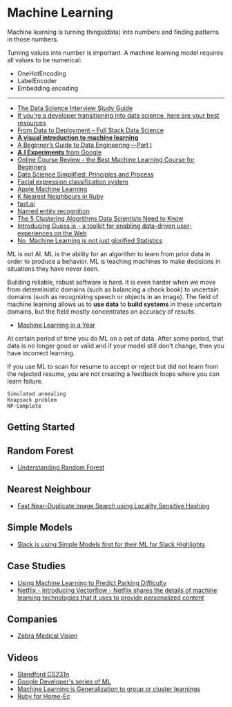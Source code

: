 # Machine Learning

Machine learning is turning things(data) into numbers and finding patterns in those numbers.

Turning values into number is important. A machine learning model requires all values to be numerical:

- OneHotEncoding
- LabelEncoder
- Embedding encoding

---

* [The Data Science Interview Study Guide](https://medium.com/better-programming/the-data-science-interview-study-guide-c3824cb76c2e)
* [If you're a developer transitioning into data science, here are your best resources](https://medium.freecodecamp.org/if-youre-a-developer-transitioning-into-data-science-here-are-your-best-resources-c31928b53cd1)
* [From Data to Deployment – Full Stack Data Science](http://engineering.indeedblog.com/talks/data-to-deployment/)
* [**A visual introduction to machine learning**](http://www.r2d3.us/visual-intro-to-machine-learning-part-1/)
* [A Beginner’s Guide to Data Engineering — Part I](https://medium.com/@rchang/a-beginners-guide-to-data-engineering-part-i-4227c5c457d7)
* [**A.I Experiments** from Google](https://aiexperiments.withgoogle.com/)
* [Online Course Review - the Best Machine Learning Course for Beginners](https://codeahoy.com/2017/01/19/online-course-review-the-best-machine-learning-course-for-beginners/)
* [Data Science Simplified: Principles and Process](https://becominghuman.ai/data-science-simplified-principles-and-process-b06304d63308)
* [Facial expression classification system](https://github.com/JostineHo/mememoji)
* [Apple Machine Learning](https://machinelearning.apple.com)
* [K Nearest Neighbours in Ruby](http://www.thagomizer.com/blog/2017/09/13/ml-basics-k-nearest-neighbors.html)
* [fast.ai](http://www.fast.ai/)
* [Named entity recognition](https://robots.thoughtbot.com/named-entity-recognition)
* [The 5 Clustering Algorithms Data Scientists Need to Know](https://towardsdatascience.com/the-5-clustering-algorithms-data-scientists-need-to-know-a36d136ef68)
* [Introducing Guess.js - a toolkit for enabling data-driven user-experiences on the Web](http://snip.ly/yi2nn#https://blog.mgechev.com/2018/05/09/introducing-guess-js-data-driven-user-experiences-web/)
* [No, Machine Learning is not just glorified Statistics](https://towardsdatascience.com/no-machine-learning-is-not-just-glorified-statistics-26d3952234e3)

ML is not AI. ML is the ability for an algorithm to learn from prior data in order to produce a behavior. ML is teaching machines to make decisions in situations they have never seen.

Building reliable, robust software is hard. It is even harder when we move from deterministic domains (such as balancing a check book) to uncertain domains (such as recognizing speech or objects in an image). The field of machine learning allows us to **use data** to **build systems** in these uncertain domains, but the field mostly concentrates on accuracy of results.

* [Machine Learning in a Year](https://medium.com/learning-new-stuff/machine-learning-in-a-year-cdb0b0ebd29c#.f6y40ny5p)

At certain period of time you do ML on a set of data. After some period, that data is no longer good or valid and if your model still don't change, then you have incorrect learning.

If you use ML to scan for resume to accept or reject but did not learn from the rejected resume, you are not creating a feedback loops where you can learn failure.

```
Simulated annealing
Knapsack problem
NP-Complete
```

## Getting Started



## Random Forest

* [Understanding Random Forest](https://towardsdatascience.com/understanding-random-forest-58381e0602d2)

## Nearest Neighbour

* [Fast Near-Duplicate Image Search using Locality Sensitive Hashing](https://towardsdatascience.com/fast-near-duplicate-image-search-using-locality-sensitive-hashing-d4c16058efcb)

## Simple Models

* [Slack is using Simple Models first for their ML for Slack Highlights](https://homes.cs.washington.edu/~pedrod/papers/cacm12.pdf)

## Case Studies

* [Using Machine Learning to Predict Parking Difficulty](https://iot-for-all.com/using-machine-learning-to-predict-parking-difficulty-d0af0cd3b9a9#.qusfhp3j8)
* [Netflix - Introducing Vectorflow - Netflix shares the details of machine learning technologies that it uses to provide personalized content](https://medium.com/@NetflixTechBlog/introducing-vectorflow-fe10d7f126b8)

## Companies

* [Zebra Medical Vision](https://www.zebra-med.com/)

## Videos

* [Standford CS231n](https://www.youtube.com/watch?v=vT1JzLTH4G4&list=PLC1qU-LWwrF64f4QKQT-Vg5Wr4qEE1Zxk)
* [Google Developer's series of ML](https://www.youtube.com/watch?v=cKxRvEZd3Mw)
* [Machine Learning is Generalization to group or cluster learnings](https://www.youtube.com/watch?v=T1nFQ49TyeA)
* [Ruby for Home-Ec](https://www.youtube.com/watch?v=iosgoDJl8VY)

